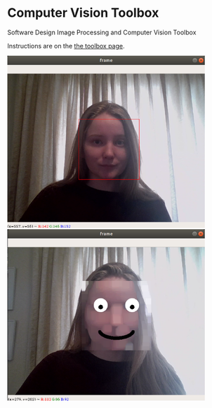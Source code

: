 # Computer Vision Toolbox

Software Design Image Processing and Computer Vision Toolbox

Instructions are on the [the toolbox page](https://sd2020spring.github.io/toolboxes/image-processing).

<img src="images/image0.png" width="450"> <img src="images/image1.png" width="450">
